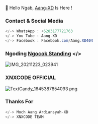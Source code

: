 
👋 Hello Ngab, [Aang-XD]() Is Here !

### Contact & Social Media
```java
</-> WhatsApp : +6283177721763
</-> You Tube : Aang-XD
</-> Facebook : Facebook.com/Aang.XD404
```

### Ngoding [Ngocok Standing]() </>
![IMG_20211223_023941](https://user-images.githubusercontent.com/92802033/151725951-15ac7faa-03a0-4fdf-bc42-2550796a1a62.jpg)



### XNXCODE OFFICIAL
![TextCandy_1645387854093 png](https://user-images.githubusercontent.com/92802033/158568770-86c76f29-75c0-4449-88e8-6736018f5474.png)


### Thanks For
```python
</-> Moch Aang Ardiansyah-XD
</-> XNXCODE TEAM
```

<!--
**AngCyber/AngCyber** is a ✨ _special_ ✨ repository because its `README.md` (this file) appears on your GitHub profile.

Here are some ideas to get you started:
